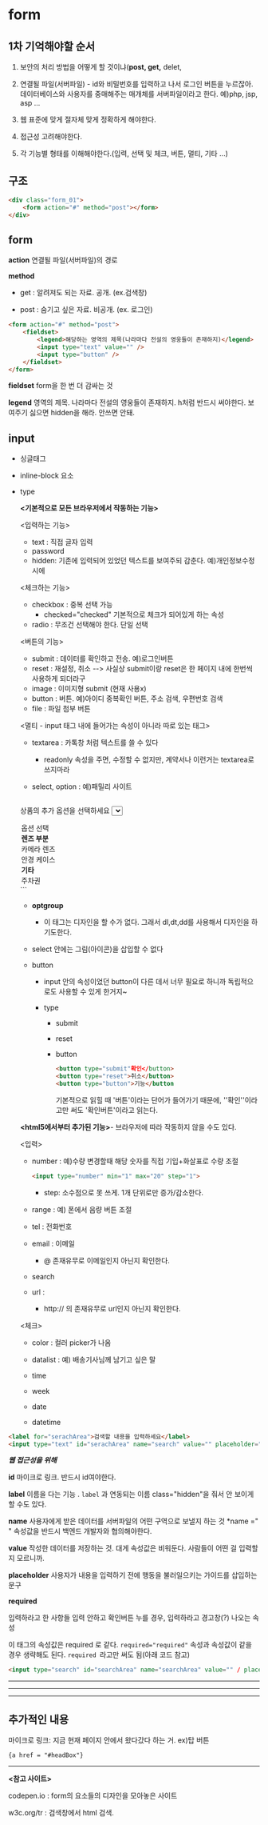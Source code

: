 # form

## 1차 기억해야할 순서

1. 보안의 처리 방법을 어떻게 할 것이냐(<strong>post, get,</strong> delet, 

2. 연결될 파일(서버파일) - id와 비밀번호를 입력하고 나서 로그인 버튼을 누르잖아. 데이터베이스와 사용자를 중매해주는 매개체를 서버파일이라고 한다. 예)php, jsp, asp ... 

3. 웹 표준에 맞게 절자체 맞게 정확하게 해야한다.

4. 접근성 고려해야한다.

5. 각 기능별 형태를 이해해야한다.(입력, 선택 및 체크, 버튼, 멀티, 기타 ...)



## 구조

```html
<div class="form_01">
	<form action="#" method="post"></form>
</div>
```

## form

**action**
연결될 파일(서버파일)의 경로

**method**

- get : 알려져도 되는 자료. 공개. (ex.검색창)

- post : 숨기고 싶은 자료. 비공개. (ex. 로그인)



```html
<form action="#" method="post">
	<fieldset>
		<legend>해당하는 영역의 제목(나라마다 전설의 영웅들이 존재하지)</legend>
		<input type="text" value="" />
		<input type="button" />
	</fieldset>
</form>

```

**fieldset**
form을 한 번 더 감싸는 것

**legend** 
영역의 제목. 나라마다 전설의 영웅들이 존재하지. h처럼 반드시 써야한다. 보여주기 싫으면 hidden을 해라. 안쓰면 안돼.



## **input**

- 싱글태그

-  inline-block 요소

- type 

  **<기본적으로 모든 브라우저에서 작동하는 기능>**

  <입력하는 기능>

  - text : 직접 글자 입력
  - password
  - hidden: 기존에 입력되어 있었던  텍스트를 보여주되 감춘다. 예)개인정보수정 시에

  

  <체크하는 기능>

  - checkbox : 중복 선택 가능
    - checked="checked"   기본적으로 체크가 되어있게 하는 속성
  - radio : 무조건 선택해야 한다. 단일 선택

  

  <버튼의 기능>

  - submit : 데이터를 확인하고 전송. 예)로그인버튼
  - reset : 재설정, 취소               -->  사실상 submit이랑 reset은 한 페이지 내에 한번씩 사용하게 되더라구
  - image : 이미지형 submit (현재 사용x)
  - button : 버튼. 예)아이디 중복확인 버튼, 주소 검색, 우편번호 검색
  - file : 파일 첨부 버튼

  

  <멀티 - input 태그 내에 들어가는 속성이 아니라 따로 있는 태그> 

  - textarea : 카톡창 처럼 텍스트를 쓸  수 있다
  
    - readonly 속성을 주면, 수정할  수 없지만, 계약서나 이런거는 textarea로 쓰지마라

  - select, option : 예)패밀리 사이트

    ```html
  <label for="optionSelect">상품의 추가 옵션을 선택하세요</label>
    <select name="" id="optionSelect">
  	<option>옵션 선택</option>
    	<optgroup label="렌즈 부분">
    		<option value="lens">카메라 렌즈</option>
    		<option value="glass">안경 케이스</option>
    	</optgroup>
    	<optgroup label="기타">
    		<option value="parking">주차권</option>
    	</optgroup>
    </select>
  ```
  
  - **optgroup**
    - 이 태그는 디자인을 할 수가 없다. 그래서 dl,dt,dd를 사용해서 디자인을 하기도한다.
  - select 안에는 그림(아이콘)을 삽입할 수 없다
  
  - button

    - input 안의 속성이었던 button이 다른 데서 너무 필요로 하니까 독립적으로도 사용할 수 있게 한거지~
  
    - type
  
      - submit
  
      - reset
  
      - button
  
        ```html
        <button type="submit"확인</button>
        <button type="reset">취소</button>
        <button type="button">기능</button
        ```
  
        기본적으로 읽힐 때 '버튼'이라는 단어가 들어가기 때문에, ''확인''이라고만 써도 '확인버튼'이라고 읽는다.
  
  
  
  **<html5에서부터 추가된 기능>**- 브라우저에 따라 작동하지 않을 수도 있다. 
  
  <입력>
  
  - number :  예)수량 변경할때 해당 숫자를 직접 기입+화살표로 수량 조절 
  
    ```html
    <input type="number" min="1" max="20" step="1"> 
    ```
  
    - step: 소수점으로 못 쓰게. 1개 단위로만 증가/감소한다.
  
  - range : 예) 폰에서 음량 버튼 조절
  
  - tel : 전화번호
  
  - email : 이메일
  
    - @ 존재유무로 이메일인지 아닌지 확인한다.
  
  - search
  
  - url : 
  
    - http:// 의 존재유무로 url인지 아닌지 확인한다.
  
  
  
  <체크>
  
  - color :  컬러 picker가 나옴
  - datalist : 예) 배송기사님께 남기고 싶은 말
  
  
  
  - time
  - week
  - date
  - datetime

```html
<label for="serachArea">검색할 내용을 입력하세요</label>
<input type="text" id="serachArea" name="search" value="" placeholder="내용을 입력하세요"/>
```

***웹 접근성을 위해***

**id**
마이크로 링크. 반드시 id여야한다.

**label**
이름을 다는 기능 . ```label``` 과 연동되는 이름
class="hidden"을 줘서 안 보이게 할 수도 있다.

**name**
사용자에게 받은 데이터를 서버파일의 어떤 구역으로 보낼지 하는 것
*name =" " 속성값을 반드시 백엔드 개발자와 협의해야한다.

**value**
작성한 데이터를 저장하는 것. 대게 속성값은 비워둔다. 사람들이 어떤 걸 입력할 지 모르니까.

**placeholder** 
사용자가 내용을 입력하기 전에 행동을 불러일으키는 가이드를 삽입하는 문구

**required**

입력하라고 한 사항들 입력 안하고 확인버튼 누를 경우, 입력하라고 경고창(?) 나오는 속성

이 태그의 속성값은 required 로 같다. ```required="required"``` 
속성과 속성값이 같을 경우 생략해도 된다. ```required ```라고만 써도 됨(아래 코드 참고)

```html
<input type="search" id="searchArea" name="searchArea" value="" / placeholder="검색할 내용을 입력하세요" required />
```



---



---

---

## 추가적인  내용

마이크로 링크: 지금 현재 페이지 안에서 왔다갔다 하는 거. ex)탑 버튼

```
{a href = "#headBox"}
```



---

**<참고 사이트>**

codepen.io : form의 요소들의 디자인을 모아놓은 사이트

w3c.org/tr : 검색창에서 html 검색.